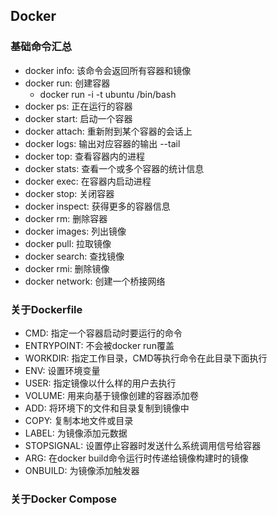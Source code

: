 ## Docker

### 基础命令汇总

- docker info: 该命令会返回所有容器和镜像
- docker run: 创建容器
    - docker run -i -t ubuntu /bin/bash
- docker ps: 正在运行的容器
- docker start: 启动一个容器
- docker attach: 重新附到某个容器的会话上
- docker logs: 输出对应容器的输出 --tail
- docker top: 查看容器内的进程
- docker stats: 查看一个或多个容器的统计信息
- docker exec: 在容器内启动进程
- docker stop: 关闭容器
- docker inspect: 获得更多的容器信息
- docker rm: 删除容器
- docker images: 列出镜像
- docker pull: 拉取镜像
- docker search: 查找镜像
- docker rmi: 删除镜像
- docker network: 创建一个桥接网络

### 关于Dockerfile

- CMD: 指定一个容器启动时要运行的命令
- ENTRYPOINT: 不会被docker run覆盖
- WORKDIR: 指定工作目录，CMD等执行命令在此目录下面执行
- ENV: 设置环境变量
- USER: 指定镜像以什么样的用户去执行
- VOLUME: 用来向基于镜像创建的容器添加卷
- ADD: 将环境下的文件和目录复制到镜像中
- COPY: 复制本地文件或目录
- LABEL: 为镜像添加元数据
- STOPSIGNAL: 设置停止容器时发送什么系统调用信号给容器
- ARG: 在docker build命令运行时传递给镜像构建时的镜像
- ONBUILD: 为镜像添加触发器

### 关于Docker Compose


